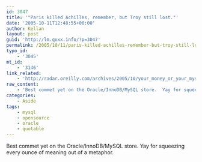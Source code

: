 ```yaml
---
id: 3047
title: '"Paris killed Achilles, remember, but Troy still lost."'
date: '2005-10-11T12:48:55+00:00'
author: Kellan
layout: post
guid: 'http://lm.quxx.info/?p=3047'
permalink: /2005/10/11/paris-killed-achilles-remember-but-troy-still-lost/
typo_id:
    - '3045'
mt_id:
    - '3146'
link_related:
    - 'http://radar.oreilly.com/archives/2005/10/your_money_or_your_mysql.html'
raw_content:
    - 'Best commet yet on the Oracle/InnoDB/MySQL store.  Yay for squeezing every ounce of meaning out of a metaphor.'
categories:
    - Aside
tags:
    - mysql
    - opensource
    - oracle
    - quotable
---
```


Best commet yet on the Oracle/InnoDB/MySQL store. Yay for squeezing every ounce of meaning out of a metaphor.
